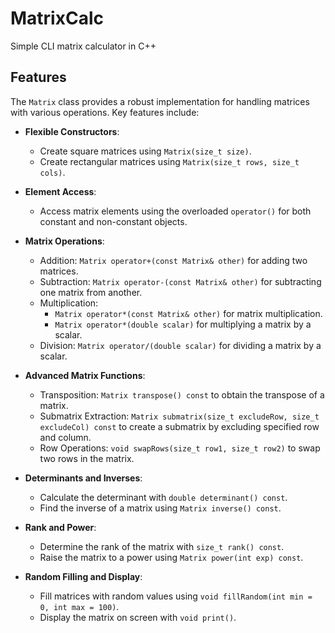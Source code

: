 # MatrixCalc

Simple CLI matrix calculator in C++

## Features

The `Matrix` class provides a robust implementation for handling matrices with various operations. Key features include:

- **Flexible Constructors**:
  - Create square matrices using `Matrix(size_t size)`.
  - Create rectangular matrices using `Matrix(size_t rows, size_t cols)`.

- **Element Access**:
  - Access matrix elements using the overloaded `operator()` for both constant and non-constant objects.

- **Matrix Operations**:
  - Addition: `Matrix operator+(const Matrix& other)` for adding two matrices.
  - Subtraction: `Matrix operator-(const Matrix& other)` for subtracting one matrix from another.
  - Multiplication: 
    - `Matrix operator*(const Matrix& other)` for matrix multiplication.
    - `Matrix operator*(double scalar)` for multiplying a matrix by a scalar.
  - Division: `Matrix operator/(double scalar)` for dividing a matrix by a scalar.

- **Advanced Matrix Functions**:
  - Transposition: `Matrix transpose() const` to obtain the transpose of a matrix.
  - Submatrix Extraction: `Matrix submatrix(size_t excludeRow, size_t excludeCol) const` to create a submatrix by excluding specified row and column.
  - Row Operations: `void swapRows(size_t row1, size_t row2)` to swap two rows in the matrix.
  
- **Determinants and Inverses**:
  - Calculate the determinant with `double determinant() const`.
  - Find the inverse of a matrix using `Matrix inverse() const`.

- **Rank and Power**:
  - Determine the rank of the matrix with `size_t rank() const`.
  - Raise the matrix to a power using `Matrix power(int exp) const`.

- **Random Filling and Display**:
  - Fill matrices with random values using `void fillRandom(int min = 0, int max = 100)`.
  - Display the matrix on screen with `void print()`.
